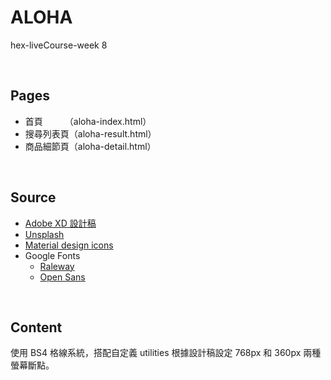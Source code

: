 # ALOHA
hex-liveCourse-week 8

<br>

## Pages
* 首頁　　　（aloha-index.html）
* 搜尋列表頁（aloha-result.html）
* 商品細節頁（aloha-detail.html）
<br>

## Source
* [Adobe XD 設計稿](https://xd.adobe.com/view/0cf6ec93-07a3-492f-58f2-9767ba1cfdfb-7ac7/)
* [Unsplash](https://unsplash.com/collections/10582133/aloha-for-hex-livestream-course-hw8)
* [Material design icons](https://material.io/resources/icons/?style=baseline)
* Google Fonts
  * [Raleway](https://fonts.google.com/specimen/Raleway)
  * [Open Sans](https://fonts.google.com/specimen/Open+Sans)

<br>

## Content
使用 BS4 格線系統，搭配自定義 utilities
根據設計稿設定 768px 和 360px 兩種螢幕斷點。
